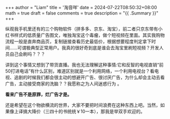 +++
author = "Liam"
title = '淘音咩'
date = 2024-07-22T08:50:32+08:00
math = true 
draft = false
comments = true
description = "{{ .Summary }}"
+++

纵观我手机里还有的三个购物软件（拼多多、京东、淘宝），前二者只京东带有小红书样式的低质量广告图文，唯独淘宝这个毒瘤，做个短视频在里面。其实我购物流程一般是直奔商品页，复制链接查看历史最低价，根据想要程度判定拿下时间……可谓极典型正常用户。我真的很好奇到底是谁会去淘宝里刷短视频？开发人员自己会刷吗？？？

讲到这个事情又想到了带货直播。我也无法理解这种事情:它和反智的电视直销“前50打进电话”有什么区别，难道区别就是一个利用网络，一个利用电视台？看电视、追剧的时候我们都会很主动的想避开广告、很讨厌广告，为什么却会主动去看广告，主动接受商家的洗脑？？我愿称之为人间迷惑行为 。

**看来广告不是原罪，烂广告才是。**

还是希望在这个物欲横流的世界，大家不要把时间浪费在这种东西上吧。当然，如果像上译搞大降价（三四十的书统统￥10一本），那我是举双手欢迎的。

